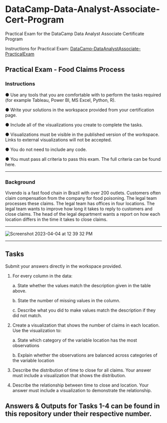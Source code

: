 # DataCamp-Data-Analyst-Associate-Cert-Program
Practical Exam for the DataCamp Data Analyst Associate Certificate Program

Instructions for Practical Exam: [DataCamp-DataAnalystAssociate-PracticalExam](https://github.com/jsech3/DataCamp-Data-Analyst-Associate-Cert-Program/files/11152471/DataCamp-DataAnalystAssociate-PracticalExam.pdf)

## Practical Exam - Food Claims Process
### Instructions

● Use any tools that you are comfortable with to perform the tasks required (for
example Tableau, Power BI, MS Excel, Python, R).

● Write your solutions in the workspace provided from your certification page.

● Include all of the visualizations you create to complete the tasks.

● Visualizations must be visible in the published version of the workspace. Links to
external visualizations will not be accepted.

● You do not need to include any code.

● You must pass all criteria to pass this exam. The full criteria can be found here.
__________________________________________________________________________________________

### Background
Vivendo is a fast food chain in Brazil with over 200 outlets.
Customers often claim compensation from the company for food poisoning.
The legal team processes these claims. The legal team has offices in four locations.
The legal team wants to improve how long it takes to reply to customers and close claims.
The head of the legal department wants a report on how each location differs in the time it
takes to close claims.
___________________________________________________________________________________________

![Screenshot 2023-04-04 at 12 39 32 PM](https://user-images.githubusercontent.com/80558744/229901685-5590c5d2-a995-41b6-80fb-ba5ce18254e8.png)
______________________________________________________________________________________________

## Tasks

Submit your answers directly in the workspace provided.

1. For every column in the data:

    a. State whether the values match the description given in the table above.
    
    b. State the number of missing values in the column.
    
    c. Describe what you did to make values match the description if they did not
    match.
    
    
2. Create a visualization that shows the number of claims in each location. Use the
visualization to:

    a. State which category of the variable location has the most observations
  
    b. Explain whether the observations are balanced across categories of the
    variable location
  
3. Describe the distribution of time to close for all claims. Your answer must include a
  visualization that shows the distribution.
  
4. Describe the relationship between time to close and location. Your answer must
include a visualization to demonstrate the relationship.

## Answers & Outputs for Tasks 1-4 can be found in this repository under their respective number.
